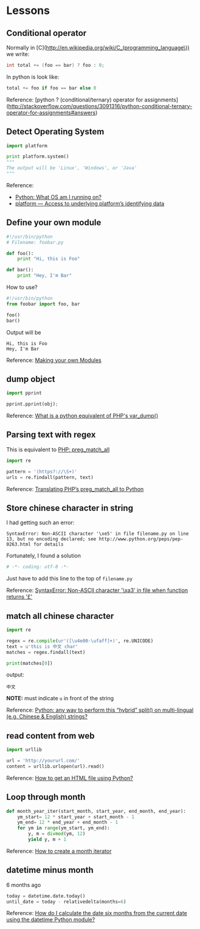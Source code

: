 # Lessons

## Conditional operator
Normally in [C](http://en.wikipedia.org/wiki/C_(programming_language\)) we write:
```c
int total += (foo == bar) ? foo : 0;
```
In python is look like:
```python
total += foo if foo == bar else 0
```

Reference: [python ? (conditional/ternary) operator for assignments] (http://stackoverflow.com/questions/3091316/python-conditional-ternary-operator-for-assignments#answers)

## Detect Operating System
```python
import platform

print platform.system()
"""
The output will be 'Linux', 'Windows', or 'Java'
"""
```

Reference:  
* [Python: What OS am I running on?](http://stackoverflow.com/questions/1854/python-what-os-am-i-running-on#answers)
* [platform — Access to underlying platform’s identifying data](http://docs.python.org/2/library/platform.html#platform.system)

## Define your own module
```python
#!/usr/bin/python
# Filename: foobar.py

def foo():
    print "Hi, this is Foo"

def bar():
    print "Hey, I'm Bar"
```
How to use?
```python
#!/usr/bin/python
from foobar import foo, bar

foo()
bar()
```
Output will be
```
Hi, this is Foo
Hey, I'm Bar
```

Reference: [Making your own Modules](http://www.ibiblio.org/g2swap/byteofpython/read/making-modules.html)

## dump object
```python
import pprint

pprint.pprint(obj);
```

Reference: [What is a python equivalent of PHP's var_dump()](http://stackoverflow.com/questions/383944/what-is-a-python-equivalent-of-phps-var-dump#answers)

## Parsing text with regex
This is equivalent to [PHP: preg_match_all](http://php.net/manual/en/function.preg-match-all.php)
```python
import re

pattern = '(https?://\S+)'
urls = re.findall(pattern, text)
```

Reference: [Translating PHP’s preg_match_all to Python](http://stackoverflow.com/questions/3865896/translating-phps-preg-match-all-to-python#answers)

## Store chinese character in string
I had getting such an error:  
```
SyntaxError: Non-ASCII character '\xe5' in file filename.py on line 13, but no encoding declared; see http://www.python.org/peps/pep-0263.html for details
```
Fortunately, I found a solution
```python
# -*- coding: utf-8 -*-
```
Just have to add this line to the top of `filename.py`

Reference: [SyntaxError: Non-ASCII character '\xa3' in file when function returns '£'](http://stackoverflow.com/questions/10589620/syntaxerror-non-ascii-character-xa3-in-file-when-function-returns#answer-10589674)

## match all chinese character
```python
import re

regex = re.compile(ur'([\u4e00-\ufaff]+)', re.UNICODE)
text = u'this is 中文 char'
matches = regex.findall(text)

print(matches[0])
```
output:
```
中文
```
**NOTE:** must indicate `u` in front of the string

Reference: [Python: any way to perform this “hybrid” split() on multi-lingual (e.g. Chinese & English) strings?](http://stackoverflow.com/questions/3801431/python-any-way-to-perform-this-hybrid-split-on-multi-lingual-e-g-chinese#answers)

## read content from web
```python
import urllib

url = 'http://yoururl.com/'
content = urllib.urlopen(url).read()
```

Reference: [How to get an HTML file using Python?](http://stackoverflow.com/questions/4489550/how-to-get-an-html-file-using-python)

## Loop through month

```py
def month_year_iter(start_month, start_year, end_month, end_year):
    ym_start= 12 * start_year + start_month - 1
    ym_end= 12 * end_year + end_month - 1
    for ym in range(ym_start, ym_end):
        y, m = divmod(ym, 12)
        yield y, m + 1
```

Reference: [How to create a month iterator](http://stackoverflow.com/questions/5734438/how-to-create-a-month-iterator/5734564#5734564)

## datetime minus month

6 months ago

```py
today = datetime.date.today()
until_date = today - relativedelta(months=6)
```

Reference: [How do I calculate the date six months from the current date using the datetime Python module?](http://stackoverflow.com/questions/546321/how-do-i-calculate-the-date-six-months-from-the-current-date-using-the-datetime/4406260#4406260)
